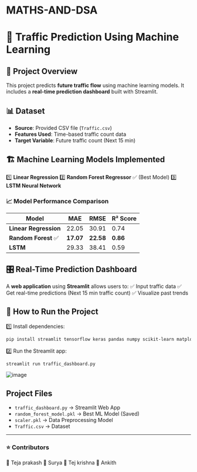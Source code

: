 # MATHS-AND-DSA
# 🚦 Traffic Prediction Using Machine Learning

## 📌 Project Overview
This project predicts **future traffic flow** using machine learning models. It includes a **real-time prediction dashboard** built with Streamlit.

## 📊 Dataset
- **Source**: Provided CSV file (`Traffic.csv`)
- **Features Used**: Time-based traffic count data
- **Target Variable**: Future traffic count (Next 15 min)

## 🏗️ Machine Learning Models Implemented
1️⃣ **Linear Regression**
2️⃣ **Random Forest Regressor** ✅ (Best Model)
3️⃣ **LSTM Neural Network**

### 📈 **Model Performance Comparison**
| Model | MAE | RMSE | R² Score |
|--------|------|-------|----------|
| **Linear Regression** | 22.05 | 30.91 | 0.74 |
| **Random Forest** ✅ | **17.07** | **22.58** | **0.86** |
| **LSTM** | 29.33 | 38.41 | 0.59 |

## 🎛️ Real-Time Prediction Dashboard
A **web application** using **Streamlit** allows users to:
✅ Input traffic data
✅ Get real-time predictions (Next 15 min traffic count)
✅ Visualize past trends

## 🚀 How to Run the Project
1️⃣ Install dependencies:
```bash
pip install streamlit tensorflow keras pandas numpy scikit-learn matplotlib seaborn
```
2️⃣ Run the Streamlit app:
```bash
streamlit run traffic_dashboard.py
```

![image](https://github.com/user-attachments/assets/08282396-c828-445b-ad50-cb8b7d303c84)

## Project Files
- `traffic_dashboard.py` → Streamlit Web App
- `random_forest_model.pkl` → Best ML Model (Saved)
- `scaler.pkl` → Data Preprocessing Model
- `Traffic.csv` → Dataset

---
### ⭐ **Contributors**
📌 Teja prakash
📌 Surya
📌 Tej krishna
📌 Ankith




